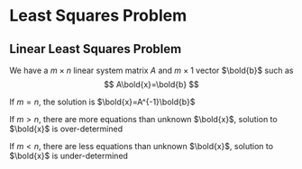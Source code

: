 # Least Squares Problem

## Linear Least Squares Problem

We have a $m \times n$ linear system matrix $A$ and $m \times 1$ vector $\bold{b}$ such as
$$
A\bold{x}=\bold{b}
$$

If $m = n$, the solution is $\bold{x}=A^{-1}\bold{b}$ 

If $m > n$, there are more equations than unknown $\bold{x}$, solution to $\bold{x}$ is over-determined

If $m < n$, there are less equations than unknown $\bold{x}$, solution to $\bold{x}$ is under-determined

